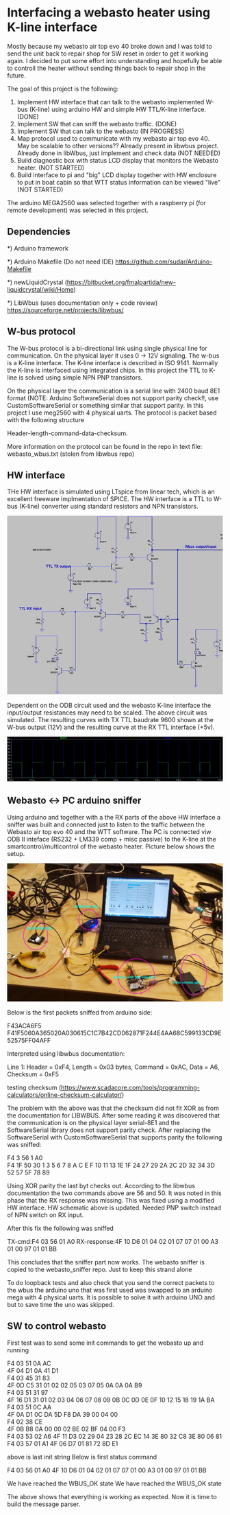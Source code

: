 # Interfacing a webasto heater using K-line interface
Mostly because my webasto air top evo 40 broke down and I was told to send the unit back to repair shop for SW reset in order to get it working again. I decided to put some effort into understanding and hopefully be able to controll the heater without sending things back to repair shop in the future.

The goal of this project is the following:

1) Implement HW interface that can talk to the webasto implemented W-bus (K-line) using arduino HW and simple HW TTL/K-line interface. (DONE)
2) Implement SW that can sniff the webasto traffic. (DONE)
3) Implement SW that can talk to the webasto (IN PROGRESS)
4) Map protocol used to communicate with my webasto air top evo 40. May be scalable to other versions?? Already present in libwbus project. Already done in libWbus, just implement and check data (NOT NEEDED)
5) Build diagnostic box with status LCD display that monitors the Webasto heater. (NOT STARTED)
6) Build interface to pi and "big" LCD display together with HW enclosure to put in boat cabin so that WTT status information can be viewed "live" (NOT STARTED)

The arduino MEGA2560 was selected together with a raspberry pi (for remote development) was selected in this project.

Dependencies
-------------
*) Arduino framework

*) Arduino Makefile (Do not need IDE) https://github.com/sudar/Arduino-Makefile

*) newLiquidCrystal (https://bitbucket.org/fmalpartida/new-liquidcrystal/wiki/Home)

*) LibWbus (uses documentation only + code review)  https://sourceforge.net/projects/libwbus/

W-bus protocol
-------------

The W-bus protocol is a bi-directional link using single physical line for communication. On the physical layer it uses 0 -> 12V signaling. The w-bus is a K-line interface. The K-line interface is described in ISO 9141. Normally the K-line is interfaced using integrated chips. In this project the TTL to K-line is solved using simple NPN PNP transistors.

On the physical layer the communication is a serial line with 2400 baud 8E1 format (NOTE: Arduino SoftwareSerial does not support parity check!!, use CustomSoftwareSerial or something similar that support parity. In this project I use meg2560 with 4 physical uarts.
The protocol is packet based with the following structure

 Header-length-command-data-checksum.

More information on the protocol can be found in the repo in text file: webasto_wbus.txt (stolen from libwbus repo)


HW interface
------------
THe HW interface is simulated using LTspice from linear tech, which is an excellent freeware implmentation of SPICE. The HW interface is a TTL to W-bus (K-line) converter using standard resistors and NPN transistors.

![HW_interface_Wbus](HW_interface_Wbus.JPG)

Dependent on the ODB circuit used and the webasto K-line interface the input/output resistances may need to be scaled.
The above circuit was simulated. The resulting curves with TX TTL baudrate 9600 shown at the W-bus output (12V) and the resulting curve at the RX TTL interface (+5v).

![RX_TTL_input_W-BUS_output.JPG](RX_TTL_input_W-BUS_output.JPG)

Webasto <-> PC arduino sniffer
----------------------
Using arduino and together with a the RX parts of the above HW interface a sniffer was built and connected just to listen to the traffic between the Webasto air top evo 40 and the WTT software. The PC is connected viw ODB II inteface (RS232 + LM339 comp + misc passive) to the K-line at the smartcontrol/multicontrol of the webasto heater.
Picture below shows the setup.

![sniffer_setupWbus](Sniffer_setup.JPG)

Below is the first packets sniffed from arduino side:

  F43ACA6F5 
  F41F5060A365020A030615C1C7B42CD062871F244E4AA68C599133CD9E52575FF04AFF 
  
Interpreted using libwbus documentation:

Line 1: Header = 0xF4, Length = 0x03 bytes, Command = 0xAC, Data = A6, Checksum = 0xF5

testing checksum (https://www.scadacore.com/tools/programming-calculators/online-checksum-calculator/)

The problem with the above was that the checksum did not fit XOR as from the documentation for LIBWBUS. After some reading it was discovered that the communication is on the physical layer serial-8E1 and the SoftwareSerial library does not support parity check. After replacing the SoftwareSerial with CustomSoftwareSerial that supports parity the following was sniffed:

F4 3 56 1 A0  
F4 1F 50 30 1 3 5 6 7 8 A C E F 10 11 13 1E 1F 24 27 29 2A 2C 2D 32 34 3D 52 57 5F 78 89  

Using XOR parity the last byt checks out. According to the libwbus documentation the two commands above are 56 and 50. It was noted in this phase that the RX response was missing. This was fixed using a modified HW interface. HW schematic above is updated. Needed PNP switch instead of NPN switch on RX input.

After this fix the following was sniffed

TX-cmd:F4 03 56 01 A0  RX-response:4F 10 D6 01 04 02 01 07 07 01 00 A3 01 00 97 01 01 BB

This concludes that the sniffer part now works. The webasto sniffer is copied to the webasto_sniffer repo. Just to keep this strand alone

To do loopback tests and also check that you send the correct packets to the wbus the arduino uno that was first used was swapped to an arduino mega with 4 physical uarts. It is possible to solve it with arduino UNO and <customsoftwareserial> but to save time the uno was skipped.

SW to control webasto
---------------------
First test was to send some init commands to get the webasto up and running

 F4  03  51  0A  AC                                                                                                                     
 4F  04  D1  0A  41  D1                                                                                                                 
 F4  03  45  31  83                                                                                                                     
 4F  0D  C5  31  01  02  02  05  03  07  05  0A  0A  0A  B9                                                                             
 F4  03  51  31  97                                                                                                                     
 4F  16  D1  31  01  02  03  04  06  07  08  09  0B  0C  0D  0E  0F  10  12  15  18  19  1A  BA                                         
 F4  03  51  0C  AA                                                                                                                     
 4F  0A  D1  0C  DA  5D  F8  DA  39  00  04  00                                                                                         
 F4  02  38  CE                                                                                                                         
 4F  0B  B8  0A  00  00  02  BE  02  BF  04  00  F3                                                                                     
 F4  03  53  02  A6
 4F  11  D3  02  29  04  23  28  2C  EC  14  3E  80  32  C8  3E  80  06  81
 F4  03  57  01  A1
 4F  06  D7  01  81  72  8D  E1
 
above is last init string 
Below is first status command

F4  03  56  01  A0
4F  10  D6  01  04  02  01  07  07  01  00  A3  01  00  97  01  01  BB
 
We have reached the WBUS_OK state
We have reached the WBUS_OK state

The above shows that everything is working as expected. Now it is time to build the message parser.












